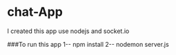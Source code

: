 # chat-App

I created this app use nodejs and socket.io

###To run this app 
 1-- npm install
 2-- nodemon server.js
 
